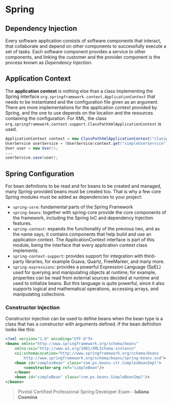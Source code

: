 # Spring

## Dependency Injection

Every software application consists of software components that interact, that collaborate and depend on other components to successfully execute a set of tasks. Each software component provides a service to other components, and linking the customer and the provider component is the process known as _Dependency Injection_.

## Application Context

The **application context** is nothing else than a class implementing the Spring interface
`org.springframework.context.ApplicationContext` that needs to be instantiated and the configuration file given as an argument. There are more implementations for the application context provided by Spring, and the one to use depends on the location and the resources containing the configuration. For XML, the class `org.springframework.context.support.ClassPathXmlApplicationContext` is used.

```java
ApplicationContext context = new ClassPathXmlApplicationContext("classpath:spring/application-config.xml");
UserService userService = (UserService)context.get("simpleUserService");
User user = new User(); 
...
userService.save(user);
```

## Spring Configuration

For bean definitions to be read and for beans to be created and managed, many Spring-provided beans must be created too. That is why a few core Spring modules must be added as dependencies to your project:
* `spring-core`: fundamental parts of the Spring Framework
* `spring-beans`: together with spring-core provide the core components of the framework, including the Spring IoC and dependency Injection features.
* `spring-context`: expands the functionality of the previous two, and as the name says, it contains components that help build and use an application context. The ApplicationContext interface is part of this module, being the interface that every application context class implements.
* `spring-context-support`: provides support for integration with third-party libraries, for example Guava, Quartz, FreeMarker, and many more.
* `spring-expressions`: provides a powerful Expression Language (SpEL) used for querying and manipulating objects at runtime; for example, properties can be read from external sources decided at runtime and used to initialize beans. But this language is quite powerful, since it also supports logical and mathematical operations, accessing arrays, and manipulating collections.

### Constructor Injection
Constructor injection can be used to define beans when the bean type is a class that has a constructor with arguments defined. If the bean definition looks like this:

```xml
<?xml version="1.0" encoding="UTF-8"?>
<beans xmlns="http://www.springframework.org/schema/beans"
    xmlns:xsi="http://www.w3.org/2001/XMLSchema-instance"
    xsi:schemaLocation="http://www.springframework.org/schema/beans
        http://www.springframework.org/schema/beans/spring-beans.xsd">
    <bean id="complexBean" class="com.ps.beans.ctr.ComplexBeanImpl">
        <constructor-arg ref="simpleBean"/>
    </bean>
    <bean id="simpleBean" class="com.ps.beans.SimpleBeanImpl"/>
</beans>
```
> Pivotal Certified Professional Spring Developer Exam - **Iuliana Cosmina**